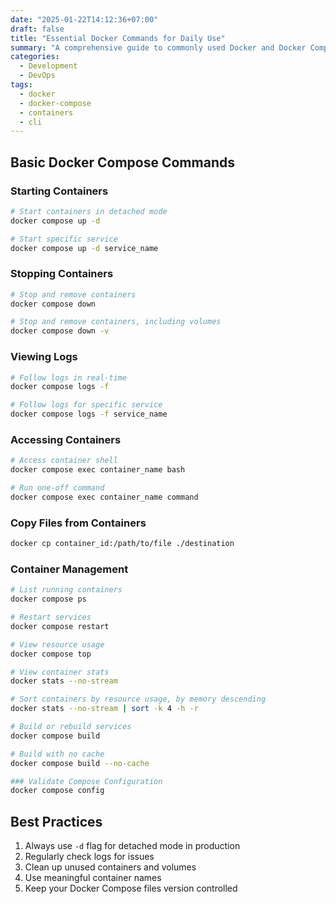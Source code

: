 ```yaml
---
date: "2025-01-22T14:12:36+07:00"
draft: false
title: "Essential Docker Commands for Daily Use"
summary: "A comprehensive guide to commonly used Docker and Docker Compose commands"
categories:
  - Development
  - DevOps
tags:
  - docker
  - docker-compose
  - containers
  - cli
---
```


## Basic Docker Compose Commands

### Starting Containers

```bash
# Start containers in detached mode
docker compose up -d

# Start specific service
docker compose up -d service_name
```

### Stopping Containers

```bash
# Stop and remove containers
docker compose down

# Stop and remove containers, including volumes
docker compose down -v
```

### Viewing Logs

```bash
# Follow logs in real-time
docker compose logs -f

# Follow logs for specific service
docker compose logs -f service_name
```

### Accessing Containers

```bash
# Access container shell
docker compose exec container_name bash

# Run one-off command
docker compose exec container_name command
```

### Copy Files from Containers

```bash
docker cp container_id:/path/to/file ./destination
```

### Container Management

```bash
# List running containers
docker compose ps

# Restart services
docker compose restart

# View resource usage
docker compose top

# View container stats
docker stats --no-stream

# Sort containers by resource usage, by memory descending
docker stats --no-stream | sort -k 4 -h -r

# Build or rebuild services
docker compose build

# Build with no cache
docker compose build --no-cache

### Validate Compose Configuration
docker compose config
```

## Best Practices

1. Always use `-d` flag for detached mode in production
2. Regularly check logs for issues
3. Clean up unused containers and volumes
4. Use meaningful container names
5. Keep your Docker Compose files version controlled
